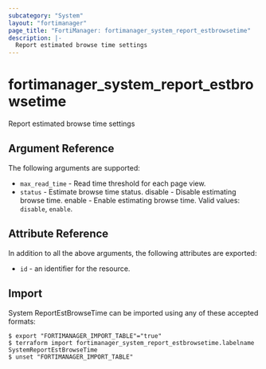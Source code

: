 ```yaml
---
subcategory: "System"
layout: "fortimanager"
page_title: "FortiManager: fortimanager_system_report_estbrowsetime"
description: |-
  Report estimated browse time settings
---
```


# fortimanager_system_report_estbrowsetime
Report estimated browse time settings

## Argument Reference


The following arguments are supported:


* `max_read_time` - Read time threshold for each page view.
* `status` - Estimate browse time status. disable - Disable estimating browse time. enable - Enable estimating browse time. Valid values: `disable`, `enable`.



## Attribute Reference

In addition to all the above arguments, the following attributes are exported:
* `id` - an identifier for the resource.

## Import

System ReportEstBrowseTime can be imported using any of these accepted formats:
```
$ export "FORTIMANAGER_IMPORT_TABLE"="true"
$ terraform import fortimanager_system_report_estbrowsetime.labelname SystemReportEstBrowseTime
$ unset "FORTIMANAGER_IMPORT_TABLE"
```

